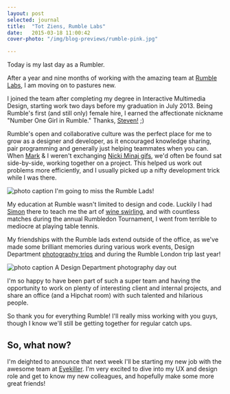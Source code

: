 ```yaml
---
layout: post
selected: journal
title:  "Tot Ziens, Rumble Labs"
date:   2015-03-18 11:00:42
cover-photo: "/img/blog-previews/rumble-pink.jpg"

---
```


Today is my last day as a Rumbler.

After a year and nine months of working with the amazing team at [Rumble Labs](http://rumblelabs.com), I am moving on to pastures new.

I joined the team after completing my degree in Interactive Multimedia Design, starting work two days before my graduation in July 2013. Being Rumble's first (and still only) female hire, I earned the affectionate nickname "Number One Girl in Rumble." Thanks, [Steven!](http://rumblelabs.com/about/steven-hylands/) ;)

Rumble's open and collaborative culture was the perfect place for me to grow as a designer and developer, as it encouraged knowledge sharing, pair programming and generally just helping teammates when you can. When [Mark](http://rumblelabs.com/about/mark-leetch/) & I weren't exchanging [Nicki Minaj gifs](http://gfycat.com/SplendidSimpleHackee), we'd often be found sat side-by-side, working together on a project. This helped us work out problems more efficiently, and I usually picked up a nifty development trick while I was there.


![photo caption](../../img/blog/rumble-lads-selfie.jpg "The Rumble Lads")
<span class="caption">I'm going to miss the Rumble Lads!</span>


My education at Rumble wasn't limited to design and code. Luckily I had [Simon](http://rumblelabs.com/about/simon-hamilton/) there to teach me the art of [wine swirling](https://instagram.com/p/cOrrG0i1Rq/), and with countless matches during the annual Rumbledon Tournament, I went from terrible to mediocre at playing table tennis.

My friendships with the Rumble lads extend outside of the office, as we've made some brilliant memories during various work events, Design Department [photography trips](https://melissakeizer.exposure.co/designers-explorers) and during the Rumble London trip last year!

![photo caption](../../img/blog/design-dept-photography-trip.jpg "Design Department Photography trip")
<span class="caption">A Design Department photography day out</span>

I'm so happy to have been part of such a super team and having the opportunity to work on plenty of interesting client and internal projects, and share an office (and a Hipchat room) with such talented and hilarious people.

So thank you for everything Rumble! I'll really miss working with you guys, though I know we'll still be getting together for regular catch ups.


## So, what now?

I'm deighted to announce that next week I'll be starting my new job with the awesome team at [Eyekiller](https://www.eyekiller.com/). I'm very excited to dive into my UX and design role and get to know my new colleagues, and hopefully make some more great friends!


